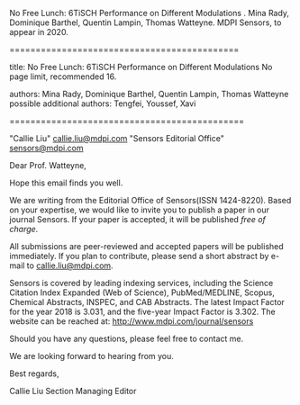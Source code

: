No Free Lunch: 6TiSCH Performance on Different Modulations
. Mina Rady, Dominique Barthel, Quentin Lampin, Thomas Watteyne. MDPI Sensors, to appear in 2020.

============================================

title:
No Free Lunch: 6TiSCH Performance on Different Modulations
No page limit, recommended 16. 

authors:
Mina Rady, Dominique Barthel, Quentin Lampin, Thomas Watteyne
possible additional authors: Tengfei, Youssef, Xavi



=============================================

"Callie Liu" <callie.liu@mdpi.com>
"Sensors Editorial Office" <sensors@mdpi.com>

Dear Prof. Watteyne,

Hope this email finds you well.

We are writing from the Editorial Office of Sensors(ISSN 1424-8220).
Based on your expertise, we would like to invite you to publish a paper
in our journal Sensors. If your paper is accepted, it will be published
*free of charge*.

All submissions are peer-reviewed and accepted papers will be published
immediately. If you plan to contribute, please send a short abstract by
e-mail to callie.liu@mdpi.com.

Sensors is covered by leading indexing services, including the Science
Citation Index Expanded (Web of Science), PubMed/MEDLINE, Scopus,
Chemical Abstracts, INSPEC, and CAB Abstracts. The latest Impact Factor
for the year 2018 is 3.031, and the five-year Impact Factor is 3.302.
The website can be reached at: http://www.mdpi.com/journal/sensors

Should you have any questions, please feel free to contact me.

We are looking forward to hearing from you.

Best regards,

Callie Liu
Section Managing Editor
